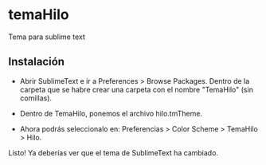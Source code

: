 # temaHilo
Tema para sublime text

Instalación
---
* Abrir SublimeText e ir a Preferences > Browse Packages. Dentro de la carpeta que se habre crear una carpeta con el nombre "TemaHilo" (sin comillas).

* Dentro de TemaHilo, ponemos el archivo hilo.tmTheme.

* Ahora podrás seleccionalo en: Preferencias > Color Scheme > TemaHilo > Hilo.

Listo! Ya deberías ver que el tema de SublimeText ha cambiado.
